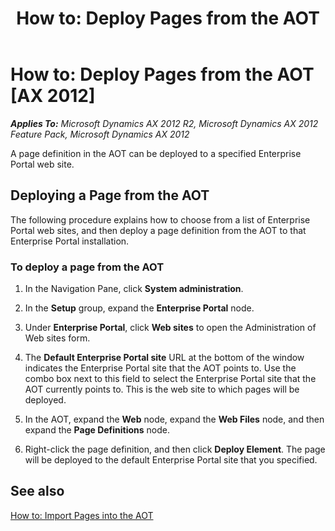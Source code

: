 ﻿---
title: 'How to: Deploy Pages from the AOT'
TOCTitle: 'How to: Deploy Pages from the AOT'
ms:assetid: cdd868f1-245e-487d-b029-8ae197ff8952
ms:mtpsurl: https://msdn.microsoft.com/en-us/library/Cc576079(v=AX.60)
ms:contentKeyID: 35246142
ms.date: 11/07/2012
mtps_version: v=AX.60
---

# How to: Deploy Pages from the AOT [AX 2012]


_**Applies To:** Microsoft Dynamics AX 2012 R2, Microsoft Dynamics AX 2012 Feature Pack, Microsoft Dynamics AX 2012_

A page definition in the AOT can be deployed to a specified Enterprise Portal web site.

## Deploying a Page from the AOT

The following procedure explains how to choose from a list of Enterprise Portal web sites, and then deploy a page definition from the AOT to that Enterprise Portal installation.

### To deploy a page from the AOT

1.  In the Navigation Pane, click **System administration**.

2.  In the **Setup** group, expand the **Enterprise Portal** node.

3.  Under **Enterprise Portal**, click **Web sites** to open the Administration of Web sites form.

4.  The **Default Enterprise Portal site** URL at the bottom of the window indicates the Enterprise Portal site that the AOT points to. Use the combo box next to this field to select the Enterprise Portal site that the AOT currently points to. This is the web site to which pages will be deployed.

5.  In the AOT, expand the **Web** node, expand the **Web Files** node, and then expand the **Page Definitions** node.

6.  Right-click the page definition, and then click **Deploy Element**. The page will be deployed to the default Enterprise Portal site that you specified.

## See also

[How to: Import Pages into the AOT](how-to-import-pages-into-the-aot.md)

